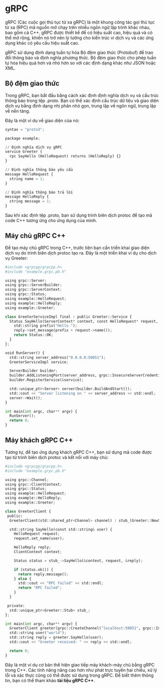 # gRPC
gRPC (Các cuộc gọi thủ tục từ xa gRPC) là một khung công tác gọi thủ tục từ xa (RPC) mã nguồn mở chạy trên nhiều ngôn ngữ lập trình khác nhau, bao gồm cả C++. gRPC được thiết kế để có hiệu suất cao, hiệu quả và có thể mở rộng, khiến nó trở nên lý tưởng cho kiến trúc vi dịch vụ và các ứng dụng khác có yêu cầu hiệu suất cao.

gRPC sử dụng định dạng tuần tự hóa Bộ đệm giao thức (Protobuf) để trao đổi thông báo và định nghĩa phương thức. Bộ đệm giao thức cho phép tuần tự hóa hiệu quả hơn và nhỏ hơn so với các định dạng khác như JSON hoặc XML.
## Bộ đệm giao thức
Trong gRPC, bạn bắt đầu bằng cách xác định định nghĩa dịch vụ và cấu trúc thông báo trong tệp .proto. Bạn có thể xác định cấu trúc dữ liệu và giao diện dịch vụ bằng định dạng nhị phân nhỏ gọn, trung lập về ngôn ngữ, trung lập về nền tảng.

Đây là một ví dụ về giao diện của nó:
~~~python
syntax = "proto3";

package example;

// Định nghĩa dịch vụ gRPC
service Greeter {
  rpc SayHello (HelloRequest) returns (HelloReply) {}
}

// Định nghĩa thông báo yêu cầu
message HelloRequest {
  string name = 1;
}

// Định nghĩa thông báo trả lời
message HelloReply {
  string message = 1;
}
~~~
Sau khi xác định tệp .proto, bạn sử dụng trình biên dịch protoc để tạo mã code C++ tương ứng cho ứng dụng của mình.
## Máy chủ gRPC C++
Để tạo máy chủ gRPC trong C++, trước tiên bạn cần triển khai giao diện dịch vụ do trình biên dịch protoc tạo ra. Đây là một triển khai ví dụ cho dịch vụ Greeter:
~~~python
#include <grpcpp/grpcpp.h>
#include "example.grpc.pb.h"

using grpc::Server;
using grpc::ServerBuilder;
using grpc::ServerContext;
using grpc::Status;
using example::HelloRequest;
using example::HelloReply;
using example::Greeter;

class GreeterServiceImpl final : public Greeter::Service {
  Status SayHello(ServerContext* context, const HelloRequest* request, HelloReply* reply) override {
    std::string prefix("Hello ");
    reply->set_message(prefix + request->name());
    return Status::OK;
  }
};

void RunServer() {
  std::string server_address("0.0.0.0:50051");
  GreeterServiceImpl service;

  ServerBuilder builder;
  builder.AddListeningPort(server_address, grpc::InsecureServerCredentials());
  builder.RegisterService(&service);

  std::unique_ptr<Server> server(builder.BuildAndStart());
  std::cout << "Server listening on " << server_address << std::endl;
  server->Wait();
}

int main(int argc, char** argv) {
  RunServer();
  return 0;
}
~~~
## Máy khách gRPC C++
Tương tự, để tạo ứng dụng khách gRPC C++, bạn sử dụng mã code được tạo từ trình biên dịch protoc và kết nối với máy chủ:
~~~python
#include <grpcpp/grpcpp.h>
#include "example.grpc.pb.h"

using grpc::Channel;
using grpc::ClientContext;
using grpc::Status;
using example::HelloRequest;
using example::HelloReply;
using example::Greeter;

class GreeterClient {
 public:
  GreeterClient(std::shared_ptr<Channel> channel) : stub_(Greeter::NewStub(channel)) {}

  std::string SayHello(const std::string& user) {
    HelloRequest request;
    request.set_name(user);

    HelloReply reply;
    ClientContext context;

    Status status = stub_->SayHello(&context, request, &reply);

    if (status.ok()) {
      return reply.message();
    } else {
      std::cout << "RPC failed" << std::endl;
      return "RPC failed";
    }
  }

 private:
  std::unique_ptr<Greeter::Stub> stub_;
};

int main(int argc, char** argv) {
  GreeterClient greeter(grpc::CreateChannel("localhost:50051", grpc::InsecureChannelCredentials()));
  std::string user("world");
  std::string reply = greeter.SayHello(user);
  std::cout << "Greeter received: " << reply << std::endl;

  return 0;
}
~~~
Đây là một ví dụ cơ bản thể hiện giao tiếp máy khách-máy chủ bằng gRPC trong C++. Các tính năng nâng cao hơn như phát trực tuyến hai chiều, xử lý lỗi và xác thực cũng có thể được sử dụng trong gRPC. Để biết thêm thông tin, bạn có thể tham khảo **tài liệu gRPC C++**.